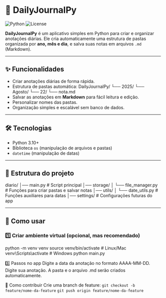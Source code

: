 # 📝 DailyJournalPy

![Python](https://img.shields.io/badge/python-3.10+-blue?logo=python) ![License](https://img.shields.io/badge/license-MIT-green)

**DailyJournalPy** é um aplicativo simples em Python para criar e organizar anotações diárias. Ele cria automaticamente uma estrutura de pastas organizada por **ano, mês e dia**, e salva suas notas em arquivos `.md` (Markdown).

---

## ✨ Funcionalidades

- Criar anotações diárias de forma rápida.
- Estrutura de pastas automática:
DailyJournalPy/
└── 2025/
└── Agosto/
└── 22/
└── nota.md
- Salvar as anotações em **Markdown** para fácil leitura e edição.
- Personalizar nomes das pastas.
- Organização simples e escalável sem banco de dados.

---

## 🛠 Tecnologias

- Python 3.10+
- Biblioteca `os` (manipulação de arquivos e pastas)
- `datetime` (manipulação de datas)

---

## 📁 Estrutura do projeto
diario/
│── main.py # Script principal
│── storage/
│ └── file_manager.py # Funções para criar pastas e salvar notas
│── utils/
│ └── date_utils.py # Funções auxiliares para datas
│── settings/ # Configurações futuras do app

---

## 🚀 Como usar

### 1️⃣ Criar ambiente virtual (opcional, mas recomendado)
python -m venv venv
source venv/bin/activate  # Linux/Mac
venv\Scripts\activate     # Windows
python main.py

3️⃣ Passos no app
Digite a data da anotação no formato AAAA-MM-DD.
Digite sua anotação.
A pasta e o arquivo .md serão criados automaticamente.

🔧 Como contribuir
Crie uma branch de feature:
```git checkout -b feature/nome-da-feature```
```git push origin feature/nome-da-feature```


